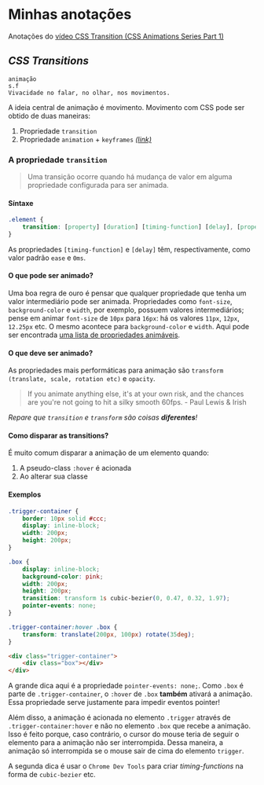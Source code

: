 # Minhas anotações

Anotações do [vídeo CSS Transition (CSS Animations Series Part 1)](https://www.youtube.com/watch?v=8kK-cA99SA0)

## *CSS Transitions*

```
animação
s.f
Vivacidade no falar, no olhar, nos movimentos.
```

A ideia central de animação é movimento. Movimento com CSS pode ser obtido de duas maneiras:

1. Propriedade `transition`
2. Propriedade `animation` + `keyframes` *[(link)](../animations/anotações.md)*

### A propriedade `transition`

> Uma transição ocorre quando há mudança de valor em alguma propriedade configurada para ser animada.

#### Síntaxe

```css
.element {
    transition: [property] [duration] [timing-function] [delay], [property] [duração] [timing-function] [delay], ...;
}
```

As propriedades `[timing-function]` e `[delay]` têm, respectivamente, como valor padrão `ease` e `0ms`.

#### O que pode ser animado?

Uma boa regra de ouro é pensar que qualquer propriedade que tenha um valor intermediário pode ser animada. Propriedades como `font-size`, `background-color` e `width`, por exemplo, possuem valores intermediários; pense em animar `font-size` de `10px` para `16px`: há os valores `11px`, `12px`, `12.25px` etc. O mesmo acontece para `background-color` e `width`. Aqui pode ser encontrada [uma lista de propriedades animáveis](http://oli.jp/2010/css-animatable-properties/).

#### O que deve ser animado?

As propriedades mais performáticas para animação são `transform (translate, scale, rotation etc)` e `opacity`.

> If you animate anything else, it's at your own risk, and the chances are you're not going to hit a silky smooth 60fps. - Paul Lewis & Irish

*Repare que `transition` e `transform` são coisas **diferentes**!*

#### Como disparar as transitions?

É muito comum disparar a animação de um elemento quando:

1. A pseudo-class `:hover` é acionada
2. Ao alterar sua classe


#### Exemplos

```css
.trigger-container {
    border: 10px solid #ccc;
    display: inline-block;
    width: 200px;
    height: 200px;
}

.box {
    display: inline-block;
    background-color: pink;
    width: 200px;
    height: 200px;
    transition: transform 1s cubic-bezier(0, 0.47, 0.32, 1.97);
    pointer-events: none;
}

.trigger-container:hover .box {
    transform: translate(200px, 100px) rotate(35deg);
}
```

```html
<div class="trigger-container">
    <div class="box"></div>
</div>
```

A grande dica aqui é a propriedade `pointer-events: none;`. Como `.box` é parte de `.trigger-container`, o `:hover` de `.box` **também** ativará a animação. Essa propriedade serve justamente para impedir eventos pointer!

Além disso, a animação é acionada no elemento `.trigger` através de `.trigger-container:hover` e não no elemento `.box` que recebe a animação. Isso é feito porque, caso contrário, o cursor do mouse teria de seguir o elemento para a animação não ser interrompida. Dessa maneira, a animação só interrompida se o mouse sair de cima do elemento `trigger`.

A segunda dica é usar o `Chrome Dev Tools` para criar *timing-functions* na forma de `cubic-bezier` etc.
